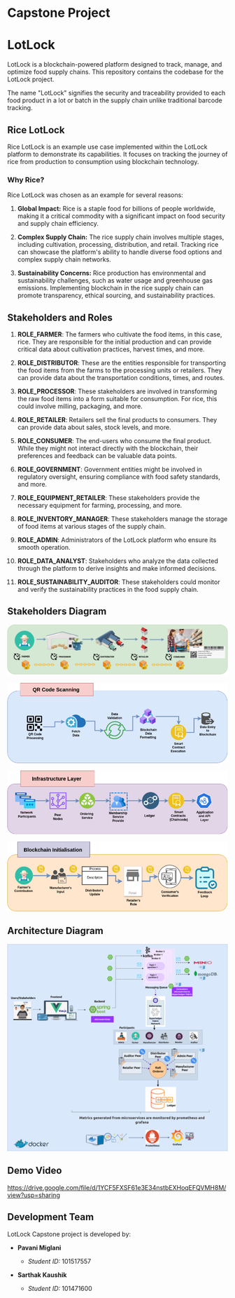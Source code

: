 # Capstone Project

# LotLock

LotLock is a blockchain-powered platform designed to track, manage, and optimize food supply chains. This repository
contains the codebase for the LotLock project.

The name "LotLock" signifies the security and traceability provided to each food product in a lot or batch in the
supply chain unlike traditional barcode tracking.

## Rice LotLock

Rice LotLock is an example use case implemented within the LotLock platform to demonstrate its capabilities.
It focuses on tracking the journey of rice from production to consumption using blockchain technology.

### Why Rice?

Rice LotLock was chosen as an example for several reasons:

1. **Global Impact:** Rice is a staple food for billions of people worldwide, making it a critical commodity with a
   significant impact on food security and supply chain efficiency.

2. **Complex Supply Chain:** The rice supply chain involves multiple stages, including cultivation, processing,
   distribution, and retail. Tracking rice can showcase the platform's ability to handle diverse food options and
   complex supply chain networks.

3. **Sustainability Concerns:** Rice production has environmental and sustainability challenges, such as water usage
   and greenhouse gas emissions. Implementing blockchain in the rice supply chain can promote transparency, ethical
   sourcing, and sustainability practices.

## Stakeholders and Roles

1. **ROLE_FARMER**: The farmers who cultivate the food items, in this case, rice. They are responsible for the initial
   production and can provide critical data about cultivation practices, harvest times, and more.

2. **ROLE_DISTRIBUTOR**: These are the entities responsible for transporting the food items from the farms to the
   processing units or retailers. They can provide data about the transportation conditions, times, and routes.

3. **ROLE_PROCESSOR**: These stakeholders are involved in transforming the raw food items into a form suitable for
   consumption. For rice, this could involve milling, packaging, and more.

4. **ROLE_RETAILER**: Retailers sell the final products to consumers. They can provide data about sales, stock levels,
   and more.

5. **ROLE_CONSUMER**: The end-users who consume the final product. While they might not interact directly with the
   blockchain, their preferences and feedback can be valuable data points.

6. **ROLE_GOVERNMENT**: Government entities might be involved in regulatory oversight, ensuring compliance with food
   safety standards, and more.

7. **ROLE_EQUIPMENT_RETAILER**: These stakeholders provide the necessary equipment for farming, processing, and more.

8. **ROLE_INVENTORY_MANAGER**: These stakeholders manage the storage of food items at various stages of the supply chain.

9. **ROLE_ADMIN**: Administrators of the LotLock platform who ensure its smooth operation.

10. **ROLE_DATA_ANALYST**: Stakeholders who analyze the data collected through the platform to derive insights and
    make informed decisions.

11. **ROLE_SUSTAINABILITY_AUDITOR**: These stakeholders could monitor and verify the sustainability practices in the
    food supply chain.

## Stakeholders Diagram

![Stakeholders.png](diagrams%2FStakeholders.png)

![OQCodeScanning.png](diagrams%2FOQCodeScanning.png)

![InfraLayer.png](diagrams%2FInfraLayer.png)

![BlockchainInitialization.png](diagrams%2FBlockchainInitialization.png)


## Architecture Diagram

![ArchitectureDiagram.png](diagrams%2FArchitectureDiagram.png)

## Demo Video 

https://drive.google.com/file/d/1YCF5FXSF61e3E34nstbEXHoqEFQVMH8M/view?usp=sharing

## Development Team

LotLock Capstone project is developed by:

- **Pavani Miglani**
  - *Student ID:* 101517557
 
- **Sarthak Kaushik**
  - *Student ID:* 101471600






